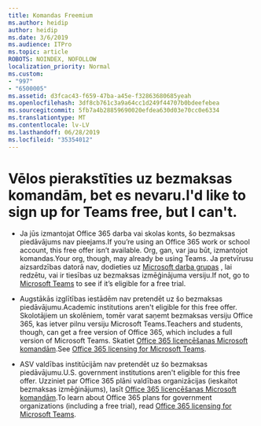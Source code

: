 ```yaml
---
title: Komandas Freemium
ms.author: heidip
author: heidip
ms.date: 3/6/2019
ms.audience: ITPro
ms.topic: article
ROBOTS: NOINDEX, NOFOLLOW
localization_priority: Normal
ms.custom:
- "997"
- "6500005"
ms.assetid: d3fcac43-f659-47ba-a45e-f32863680685yeah
ms.openlocfilehash: 3df8cb761c3a9a64cc1d249f44707b0bdeefebea
ms.sourcegitcommit: 5fb7a4b28859690020efdea630d03e70cc0e6334
ms.translationtype: MT
ms.contentlocale: lv-LV
ms.lasthandoff: 06/28/2019
ms.locfileid: "35354012"
---
```

# <a name="id-like-to-sign-up-for-teams-free-but-i-cant"></a><span data-ttu-id="26f8c-102">Vēlos pierakstīties uz bezmaksas komandām, bet es nevaru.</span><span class="sxs-lookup"><span data-stu-id="26f8c-102">I'd like to sign up for Teams free, but I can't.</span></span>

- <span data-ttu-id="26f8c-103">Ja jūs izmantojat Office 365 darba vai skolas konts, šo bezmaksas piedāvājums nav pieejams.</span><span class="sxs-lookup"><span data-stu-id="26f8c-103">If you’re using an Office 365 work or school account, this free offer isn’t available.</span></span> <span data-ttu-id="26f8c-104">Org, gan, var jau būt, izmantojot komandas.</span><span class="sxs-lookup"><span data-stu-id="26f8c-104">Your org, though, may already be using Teams.</span></span> <span data-ttu-id="26f8c-105">Ja pretvīrusu aizsardzības datorā nav, dodieties uz [Microsoft darba grupas](https://products.office.com/microsoft-teams/group-chat-software) , lai redzētu, vai ir tiesības uz bezmaksas izmēģinājuma versiju.</span><span class="sxs-lookup"><span data-stu-id="26f8c-105">If not, go to [Microsoft Teams](https://products.office.com/microsoft-teams/group-chat-software) to see if it’s eligible for a free trial.</span></span>

- <span data-ttu-id="26f8c-106">Augstākās izglītības iestādēm nav pretendēt uz šo bezmaksas piedāvājumu.</span><span class="sxs-lookup"><span data-stu-id="26f8c-106">Academic institutions aren't eligible for this free offer.</span></span> <span data-ttu-id="26f8c-107">Skolotājiem un skolēniem, tomēr varat saņemt bezmaksas versiju Office 365, kas ietver pilnu versiju Microsoft Teams.</span><span class="sxs-lookup"><span data-stu-id="26f8c-107">Teachers and students, though, can get a free version of Office 365, which includes a full version of Microsoft Teams.</span></span> <span data-ttu-id="26f8c-108">Skatiet [Office 365 licencēšanas Microsoft komandām](https://docs.microsoft.com/microsoftteams/office-365-licensing).</span><span class="sxs-lookup"><span data-stu-id="26f8c-108">See [Office 365 licensing for Microsoft Teams](https://docs.microsoft.com/microsoftteams/office-365-licensing).</span></span>

- <span data-ttu-id="26f8c-109">ASV valdības institūcijām nav pretendēt uz šo bezmaksas piedāvājumu.</span><span class="sxs-lookup"><span data-stu-id="26f8c-109">U.S. government institutions aren't eligible for this free offer.</span></span> <span data-ttu-id="26f8c-110">Uzziniet par Office 365 plāni valdības organizācijas (ieskaitot bezmaksas izmēģinājums), lasīt [Office 365 licencēšanas Microsoft komandām](https://docs.microsoft.com/microsoftteams/office-365-licensing).</span><span class="sxs-lookup"><span data-stu-id="26f8c-110">To learn about Office 365 plans for government organizations (including a free trial), read [Office 365 licensing for Microsoft Teams](https://docs.microsoft.com/microsoftteams/office-365-licensing).</span></span>
